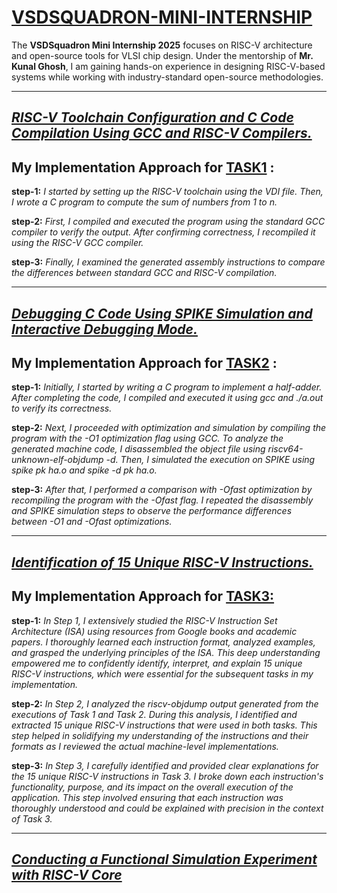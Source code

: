  # <a href="https://github.com/KavetiVishnu/VSDSQUADRON-Mini-Internship"> VSDSQUADRON-MINI-INTERNSHIP </a>


The **VSDSquadron Mini Internship 2025** focuses on RISC-V architecture and open-source tools for VLSI chip design. Under the mentorship of **Mr. Kunal Ghosh**, I am gaining hands-on experience in designing RISC-V-based systems while working with industry-standard open-source methodologies.    

-----------------------------------------------------------------------------------------------------------------------------------------------------------------------------------------------------------------------------------------      

## <a href="https://github.com/KavetiVishnu/VSDSQUADRON-Mini-Internship/blob/e912ae0a2eb57db06ed19a972eeaaf69ce7fcf5f/TASK1.md">**_RISC-V Toolchain Configuration and C Code Compilation Using GCC and RISC-V Compilers._**</a>

## My Implementation Approach for <a href="https://github.com/KavetiVishnu/VSDSQUADRON-Mini-Internship/blob/e912ae0a2eb57db06ed19a972eeaaf69ce7fcf5f/TASK1.md">**TASK1**</a> :
**step-1:** _I started by setting up the RISC-V toolchain using the VDI file. Then, I wrote a C program to compute the sum of numbers from 1 to n._

**step-2:** _First, I compiled and executed the program using the standard GCC compiler to verify the output. After confirming correctness, I recompiled it using the RISC-V GCC compiler._   

**step-3:** _Finally, I examined the generated assembly instructions to compare the differences between standard GCC and RISC-V compilation._     


-----------------------------------------------------------------------------------------------------------------------------------------------------------------------------------------------------------------------------------------    
## <a href="https://github.com/KavetiVishnu/VSDSQUADRON-Mini-Internship/blob/8938bf862890063faa56e395011558d98dd1ae1c/TASK2.md">**_Debugging C Code Using SPIKE Simulation and Interactive Debugging Mode._**</a> 

## My Implementation Approach for <a href="https://github.com/KavetiVishnu/VSDSQUADRON-Mini-Internship/blob/8938bf862890063faa56e395011558d98dd1ae1c/TASK2.md">**TASK2**</a> :    

**step-1:** _Initially, I started by writing a C program to implement a half-adder. After completing the code, I compiled and executed it using gcc and ./a.out to verify its correctness._

**step-2:** _Next, I proceeded with optimization and simulation by compiling the program with the -O1 optimization flag using GCC. To analyze the generated machine code, I disassembled the object file using riscv64-unknown-elf-objdump -d. Then, I simulated the execution on SPIKE using spike pk ha.o and spike -d pk ha.o._

**step-3:** _After that, I performed a comparison with -Ofast optimization by recompiling the program with the -Ofast flag. I repeated the disassembly and SPIKE simulation steps to observe the performance differences between -O1 and -Ofast optimizations._

-----------------------------------------------------------------------------------------------------------------------------------------------------------------------------------------------------------------------------------------   
##  <a href="https://github.com/KavetiVishnu/VSDSQUADRON-Mini-Internship/blob/c50db42157cc7190ab60296c14ac2f27b4b6c632/TASK3.md">**_Identification of 15 Unique RISC-V Instructions._**</a>     

## My Implementation Approach for <a href="https://github.com/KavetiVishnu/VSDSQUADRON-Mini-Internship/blob/c50db42157cc7190ab60296c14ac2f27b4b6c632/TASK3.md">**TASK3:**</a>        

**step-1:** _In Step 1, I extensively studied the RISC-V Instruction Set Architecture (ISA) using resources from Google books and academic papers. I thoroughly learned each instruction format, analyzed examples, and grasped the underlying principles of the ISA. This deep understanding empowered me to confidently identify, interpret, and explain 15 unique RISC-V instructions, which were essential for the subsequent tasks in my implementation._     

**step-2:** _In Step 2, I analyzed the riscv-objdump output generated from the executions of Task 1 and Task 2. During this analysis, I identified and extracted 15 unique RISC-V instructions that were used in both tasks. This step helped in solidifying my understanding of the instructions and their formats as I reviewed the actual machine-level implementations._  
    
**step-3:** _In Step 3, I carefully identified and provided clear explanations for the 15 unique RISC-V instructions in Task 3. I broke down each instruction's functionality, purpose, and its impact on the overall execution of the application. This step involved ensuring that each instruction was thoroughly understood and could be explained with precision in the context of Task 3._   

----------------------------------------------------------------------------------------------------------------------------------------------------------------------------------------------------------------------------------------- 

##  <a href="https://github.com/KavetiVishnu/VSDSQUADRON-Mini-Internship/blob/f183fb9032f6cfb8412f1047350306445334f86a/TASK-4.md/TASK4.md">**_Conducting a Functional Simulation Experiment with RISC-V Core_**</a>         











